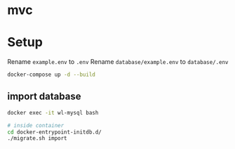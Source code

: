# mvc

# Setup

Rename `example.env` to `.env`
Rename `database/example.env` to `database/.env`



```bash
docker-compose up -d --build 
```

## import database 

```bash
docker exec -it wl-mysql bash

# inside container
cd docker-entrypoint-initdb.d/ 
./migrate.sh import
```
